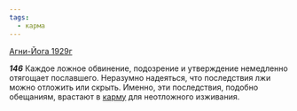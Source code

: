 ```yaml
---
tags:
  - карма
---
```


[Агни-Йога 1929г](/agni/1929)

___146___
Каждое ложное обвинение, подозрение и утверждение немедленно отягощает пославшего. Неразумно надеяться, что последствия лжи можно отложить или скрыть. Именно, эти последствия, подобно обещаниям, врастают в [карму](/tag/#карма) для неотложного изживания.